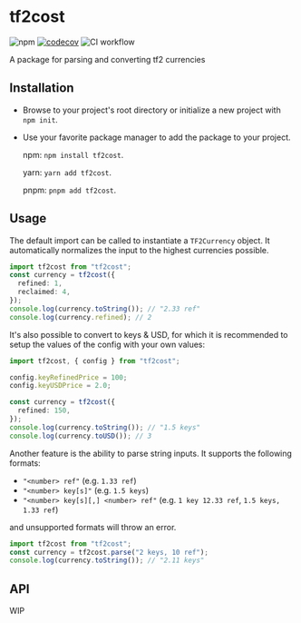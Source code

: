 # tf2cost

![npm](https://img.shields.io/npm/v/tf2cost?color=green&label=npm)
[![codecov](https://codecov.io/gh/prenaissance/tf2-utils/branch/master/graph/badge.svg?token=PC6YITRIIN)](https://codecov.io/gh/prenaissance/tf2-utils)
![CI workflow](https://github.com/prenaissance/tf2-utils/actions/workflows/ci.yml/badge.svg)

A package for parsing and converting tf2 currencies

## Installation

- Browse to your project's root directory or initialize a new project with `npm init`.

- Use your favorite package manager to add the package to your project.

  npm: `npm install tf2cost`.

  yarn: `yarn add tf2cost`.

  pnpm: `pnpm add tf2cost`.

## Usage

The default import can be called to instantiate a `TF2Currency` object. It automatically normalizes the input to the highest currencies possible.

```ts
import tf2cost from "tf2cost";
const currency = tf2cost({
  refined: 1,
  reclaimed: 4,
});
console.log(currency.toString()); // "2.33 ref"
console.log(currency.refined); // 2
```

It's also possible to convert to keys & USD, for which it is recommended to setup the values of the config with your own values:

```ts
import tf2cost, { config } from "tf2cost";

config.keyRefinedPrice = 100;
config.keyUSDPrice = 2.0;

const currency = tf2cost({
  refined: 150,
});
console.log(currency.toString()); // "1.5 keys"
console.log(currency.toUSD()); // 3
```

Another feature is the ability to parse string inputs. It supports the following formats:

- `"<number> ref"` (e.g. `1.33 ref`)
- `"<number> key[s]"` (e.g. `1.5 keys`)
- `"<number> key[s][,] <number> ref"` (e.g. `1 key 12.33 ref`, `1.5 keys, 1.33 ref`)

and unsupported formats will throw an error.

```ts
import tf2cost from "tf2cost";
const currency = tf2cost.parse("2 keys, 10 ref");
console.log(currency.toString()); // "2.11 keys"
```

## API

WIP
